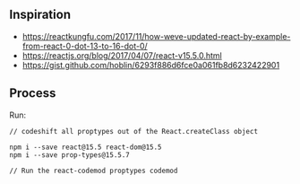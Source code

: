 ## Inspiration
- https://reactkungfu.com/2017/11/how-weve-updated-react-by-example-from-react-0-dot-13-to-16-dot-0/
- https://reactjs.org/blog/2017/04/07/react-v15.5.0.html
- https://gist.github.com/hoblin/6293f886d6fce0a061fb8d6232422901

## Process

Run:

```
// codeshift all proptypes out of the React.createClass object

npm i --save react@15.5 react-dom@15.5
npm i --save prop-types@15.5.7

// Run the react-codemod proptypes codemod
```
